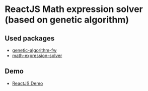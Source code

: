 # ReactJS Math expression solver (based on genetic algorithm)

## Used packages
- [genetic-algorithm-fw](https://www.npmjs.com/package/genetic-algorithm-fw)
- [math-expression-solver](https://www.npmjs.com/package/math-expression-solver)

## Demo
- [ReactJS Demo](https://acupy.github.io/math-expression-solver/)

